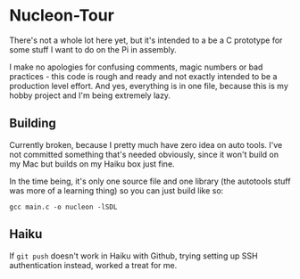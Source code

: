 Nucleon-Tour
============

There's not a whole lot here yet, but it's intended to a be a C prototype for some stuff I want to do on the Pi in assembly.

I make no apologies for confusing comments, magic numbers or bad practices - this code is rough and ready and not exactly intended to be a production level effort. And yes, everything is in one file, because this is my hobby project and I'm being extremely lazy. 

Building
---

Currently broken, because I pretty much have zero idea on auto tools. I've not committed something that's needed obviously, since it won't build on my Mac but builds on my Haiku box just fine. 

In the time being, it's only one source file and one library (the autotools stuff was more of a learning thing) so you can just build like so:

`gcc main.c -o nucleon -lSDL`


Haiku
---

If `git push` doesn't work in Haiku with Github, trying setting up SSH authentication instead, worked a treat for me. 

